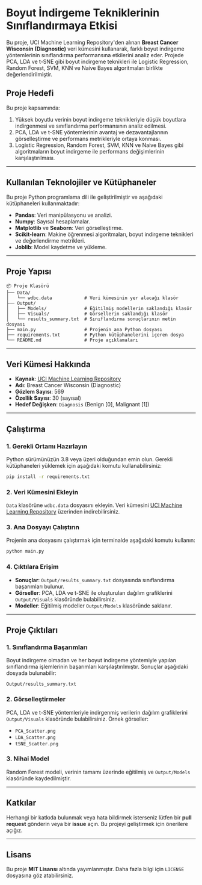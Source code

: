 
# Boyut İndirgeme Tekniklerinin Sınıflandırmaya Etkisi

Bu proje, UCI Machine Learning Repository'den alınan **Breast Cancer Wisconsin (Diagnostic)** veri kümesini kullanarak, farklı boyut indirgeme yöntemlerinin sınıflandırma performansına etkilerini analiz eder. Projede PCA, LDA ve t-SNE gibi boyut indirgeme teknikleri ile Logistic Regression, Random Forest, SVM, KNN ve Naive Bayes algoritmaları birlikte değerlendirilmiştir.

## Proje Hedefi

Bu proje kapsamında:
1. Yüksek boyutlu verinin boyut indirgeme teknikleriyle düşük boyutlara indirgenmesi ve sınıflandırma performansının analiz edilmesi.
2. PCA, LDA ve t-SNE yöntemlerinin avantaj ve dezavantajlarının görselleştirme ve performans metrikleriyle ortaya konması.
3. Logistic Regression, Random Forest, SVM, KNN ve Naive Bayes gibi algoritmaların boyut indirgeme ile performans değişimlerinin karşılaştırılması.

---

## Kullanılan Teknolojiler ve Kütüphaneler

Bu proje Python programlama dili ile geliştirilmiştir ve aşağıdaki kütüphaneleri kullanmaktadır:

- **Pandas**: Veri manipülasyonu ve analizi.
- **Numpy**: Sayısal hesaplamalar.
- **Matplotlib** ve **Seaborn**: Veri görselleştirme.
- **Scikit-learn**: Makine öğrenmesi algoritmaları, boyut indirgeme teknikleri ve değerlendirme metrikleri.
- **Joblib**: Model kaydetme ve yükleme.

---

## Proje Yapısı

```
📦 Proje Klasörü
├── Data/
│   └── wdbc.data            # Veri kümesinin yer alacağı klasör
├── Output/
│   ├── Models/              # Eğitilmiş modellerin saklandığı klasör
│   ├── Visuals/             # Görsellerin saklandığı klasör
│   └── results_summary.txt  # Sınıflandırma sonuçlarının metin dosyası
├── main.py                  # Projenin ana Python dosyası
├── requirements.txt         # Python kütüphanelerini içeren dosya
└── README.md                # Proje açıklamaları
```

---

## Veri Kümesi Hakkında

- **Kaynak**: [UCI Machine Learning Repository](https://archive.ics.uci.edu/dataset/17/breast+cancer+wisconsin+diagnostic)
- **Adı**: Breast Cancer Wisconsin (Diagnostic)
- **Gözlem Sayısı**: 569
- **Özellik Sayısı**: 30 (sayısal)
- **Hedef Değişken**: `Diagnosis` (Benign [0], Malignant [1])

---

## Çalıştırma

### 1. Gerekli Ortamı Hazırlayın
Python sürümünüzün 3.8 veya üzeri olduğundan emin olun. Gerekli kütüphaneleri yüklemek için aşağıdaki komutu kullanabilirsiniz:
```bash
pip install -r requirements.txt
```

### 2. Veri Kümesini Ekleyin
`Data` klasörüne `wdbc.data` dosyasını ekleyin. Veri kümesini [UCI Machine Learning Repository](https://archive.ics.uci.edu/dataset/17/breast+cancer+wisconsin+diagnostic) üzerinden indirebilirsiniz.

### 3. Ana Dosyayı Çalıştırın
Projenin ana dosyasını çalıştırmak için terminalde aşağıdaki komutu kullanın:
```bash
python main.py
```

### 4. Çıktılara Erişim
- **Sonuçlar**: `Output/results_summary.txt` dosyasında sınıflandırma başarımları bulunur.
- **Görseller**: PCA, LDA ve t-SNE ile oluşturulan dağılım grafiklerini `Output/Visuals` klasöründe bulabilirsiniz.
- **Modeller**: Eğitilmiş modeller `Output/Models` klasöründe saklanır.

---

## Proje Çıktıları

### 1. Sınıflandırma Başarımları
Boyut indirgeme olmadan ve her boyut indirgeme yöntemiyle yapılan sınıflandırma işlemlerinin başarımları karşılaştırılmıştır. Sonuçlar aşağıdaki dosyada bulunabilir:
```
Output/results_summary.txt
```

### 2. Görselleştirmeler
PCA, LDA ve t-SNE yöntemleriyle indirgenmiş verilerin dağılım grafiklerini `Output/Visuals` klasöründe bulabilirsiniz. Örnek görseller:
- `PCA_Scatter.png`
- `LDA_Scatter.png`
- `tSNE_Scatter.png`

### 3. Nihai Model
Random Forest modeli, verinin tamamı üzerinde eğitilmiş ve `Output/Models` klasöründe kaydedilmiştir.

---

## Katkılar

Herhangi bir katkıda bulunmak veya hata bildirmek isterseniz lütfen bir **pull request** gönderin veya bir **issue** açın. Bu projeyi geliştirmek için önerilere açığız.

---

## Lisans

Bu proje **MIT Lisansı** altında yayımlanmıştır. Daha fazla bilgi için `LICENSE` dosyasına göz atabilirsiniz.
